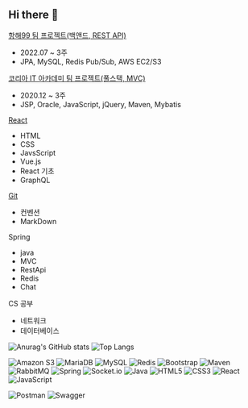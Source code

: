 ## Hi there 👋


[항해99 팀 프로젝트(백앤드, REST API)](https://github.com/jaeho99/7E7-BE)
- 2022.07 ~ 3주
- JPA, MySQL, Redis Pub/Sub, AWS EC2/S3

[코리아 IT 아카데미 팀 프로젝트(풀스택, MVC)](https://github.com/jaeho99/teamproject)
- 2020.12 ~ 3주
- JSP, Oracle, JavaScript, jQuery, Maven, Mybatis

[React](https://github.com/jaeho99/ReactStudy)
- HTML
- CSS
- JavsScript
- Vue.js
- React 기초
- GraphQL

[Git](https://github.com/jaeho99/GitStudy)
- 컨벤션
- MarkDown

Spring
- java
- MVC
- RestApi
- Redis
- Chat

CS 공부
- 네트워크
- 데이터베이스
  

<!--
**jaeho99/jaeho99** is a ✨ _special_ ✨ repository because its `README.md` (this file) appears on your GitHub profile.

Here are some ideas to get you started:

- 🔭 I’m currently working on ...
- 🌱 I’m currently learning ...
- 👯 I’m looking to collaborate on ...
- 🤔 I’m looking for help with ...
- 💬 Ask me about ...
- 📫 How to reach me: ...
- 😄 Pronouns: ...
- ⚡ Fun fact: ...
-->
![Anurag's GitHub stats](https://github-readme-stats.vercel.app/api?username=jaeho99&show_icons=true&theme=radical)
![Top Langs](https://github-readme-stats.vercel.app/api/top-langs/?username=jaeho99&layout=compact)

![Amazon S3](https://img.shields.io/badge/Amazon%20S3-FF9900?style=for-the-badge&logo=amazons3&logoColor=white)
![MariaDB](https://img.shields.io/badge/MariaDB-003545?style=for-the-badge&logo=mariadb&logoColor=white)
![MySQL](https://img.shields.io/badge/mysql-4479A1.svg?style=for-the-badge&logo=mysql&logoColor=white)
![Redis](https://img.shields.io/badge/redis-%23DD0031.svg?style=for-the-badge&logo=redis&logoColor=white)
![Bootstrap](https://img.shields.io/badge/bootstrap-%238511FA.svg?style=for-the-badge&logo=bootstrap&logoColor=white)
![Maven]((https://img.shields.io/badge/apachemaven-C71A36.svg?style=for-the-badge&logo=apachemaven&logoColor=white))
![RabbitMQ](https://img.shields.io/badge/Rabbitmq-FF6600?style=for-the-badge&logo=rabbitmq&logoColor=white)
![Spring](https://img.shields.io/badge/spring-%236DB33F.svg?style=for-the-badge&logo=spring&logoColor=white)
![Socket.io](https://img.shields.io/badge/Socket.io-black?style=for-the-badge&logo=socket.io&badgeColor=010101)
![Java](https://img.shields.io/badge/java-%23ED8B00.svg?style=for-the-badge&logo=openjdk&logoColor=white)
![HTML5](https://img.shields.io/badge/html5-%23E34F26.svg?style=for-the-badge&logo=html5&logoColor=white)
![CSS3](https://img.shields.io/badge/css3-%231572B6.svg?style=for-the-badge&logo=css3&logoColor=white)
 ![React](https://img.shields.io/badge/react-%2320232a.svg?style=for-the-badge&logo=react&logoColor=%2361DAFB)
 ![JavaScript](https://img.shields.io/badge/javascript-%23323330.svg?style=for-the-badge&logo=javascript&logoColor=%23F7DF1E)

![Postman](https://img.shields.io/badge/Postman-FF6C37?style=for-the-badge&logo=postman&logoColor=white)
 ![Swagger](https://img.shields.io/badge/-Swagger-%23Clojure?style=for-the-badge&logo=swagger&logoColor=white)
